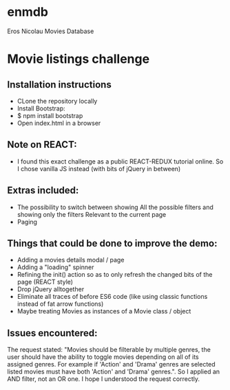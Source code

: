 # enmdb
Eros Nicolau Movies Database

# Movie listings challenge

## Installation instructions

* CLone the repository locally
* Install Bootstrap:
* $ npm install bootstrap
* Open index.html in a browser

## Note on REACT:

* I found this exact challenge as a public REACT-REDUX tutorial online. So I chose vanilla JS instead (with bits of jQuery in between)

## Extras included:

* The possibility to switch between showing All the possible filters and showing only the filters Relevant to the current page
* Paging

## Things that could be done to improve the demo:

* Adding a movies details modal / page
* Adding a "loading" spinner
* Refining the init() action so as to only refresh the changed bits of the page (REACT style)
* Drop jQuery alltogether
* Eliminate all traces of before ES6 code (like using classic functions instead of fat arrow functions)
* Maybe treating Movies as instances of a Movie class / object

## Issues encountered:

The request stated: "Movies should be filterable by multiple genres, the user should have the ability to toggle movies depending on all of its assigned genres. For example if 'Action' and 'Drama' genres are selected listed movies must have both 'Action' and 'Drama' genres.". So I applied an AND filter, not an OR one. I hope I understood the request correctly.
